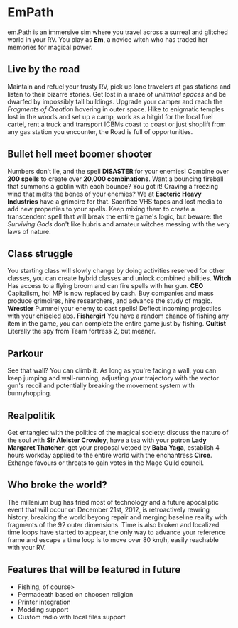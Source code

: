 # EmPath
 
em.Path is an immersive sim where you travel across a surreal and glitched world in your RV. You play as <b>Em</b>, a novice witch who has traded her memories for magical power.

<h2>Live by the road</h2>
Maintain and refuel your trusty RV, pick up lone travelers at gas stations and listen to their bizarre stories. Get lost in a maze of <i>unliminal spaces</i> and be dwarfed by impossibly tall buildings. Upgrade your camper and reach the <i>Fragments of Creation</i> hovering in outer space.
Hike to enigmatic temples lost in the woods and set up a camp, work as a hitgirl for the local fuel cartel, rent a truck and transport ICBMs coast to coast or just shoplift from any gas station you encounter, the Road is full of opportunities.

<h2>Bullet hell meet boomer shooter</h2>
Numbers don't lie, and the spell <b>DISASTER </b>for your enemies! Combine over <b>200 spells</b> to create over <b>20,000 combinations</b>. Want a bouncing fireball that summons a goblin with each bounce? You got it! Craving a freezing wind that melts the bones of your enemies? We at <b>Esoteric Heavy Industries</b> have a grimoire for that. Sacrifice VHS tapes and lost media to add new properties to your spells. Keep mixing them to create a transcendent spell that will break the entire game's logic, but beware: the <i>Surviving Gods</i> don't like hubris and amateur witches messing with the very laws of nature.


<h2>Class struggle</h2>
You starting class will slowly change by doing activities reserved for other classes, you can create hybrid classes and unlock combined abilities.
<b>Witch</b>
Has access to a flying broom and can fire spells with her gun.
<b>CEO</b>
Capitalism, ho! MP is now replaced by cash. Buy companies and mass produce grimoires, hire researchers, and advance the study of magic.
<b>Wrestler</b>
Pummel your enemy to cast spells! Deflect incoming projectiles with your chiseled abs.
<b>Fishergirl</b>
You have a random chance of fishing any item in the game, you can complete the entire game just by fishing.
<b>Cultist</b>
Literally the spy from Team fortress 2, but meaner.

<h2>Parkour</h2>
See that wall? You can climb it. As long as you're facing a wall, you can keep jumping and wall-running, adjusting your trajectory with the vector gun's recoil and potentially breaking the movement system with bunnyhopping.

<h2>Realpolitik</h2>
Get entangled with the politics of the magical society: discuss the nature of the soul with <b>Sir Aleister Crowley</b>, have a tea with your patron <b>Lady Margaret Thatcher</b>, get your proposal vetoed by <b>Baba Yaga</b>, establish 4 hours workday applied to the entire world with the enchantress <b>Circe</b>.
Exhange favours or threats to gain votes in the Mage Guild council.

<h2>Who broke the world?</h2>
The millenium bug has fried most of technology and a future apocaliptic event that will occur on December 21st, 2012, is retroactively rewring history, breaking the world beyong repair and merging baseline reality with fragments of the 92 outer dimensions.
Time is also broken and localized time loops have started to appear, the only way to advance your reference frame and escape a time loop is to move over 80 km/h, easily reachable with your RV.

<h2>Features that will be featured in future</h2>
<ul>
<li>Fishing, of course></li>
<li>Permadeath based on choosen religion</li>
<li>Printer integration</li>
<li>Modding support</li>
<li>Custom radio with local files support</li>
</ul>
